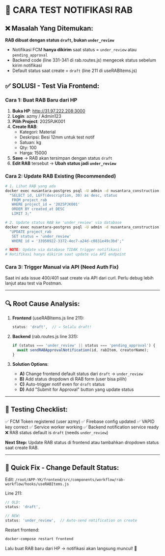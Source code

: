 # 🎯 CARA TEST NOTIFIKASI RAB

## ❌ Masalah Yang Ditemukan:

**RAB dibuat dengan status `draft`, bukan `under_review`**
- Notifikasi FCM **hanya dikirim** saat status = `under_review` atau `pending_approval`
- Backend code (line 331-341 di rab.routes.js) mengecek status sebelum kirim notifikasi
- Default status saat create = `draft` (line 211 di useRABItems.js)

## ✅ SOLUSI - Test Via Frontend:

### **Cara 1: Buat RAB Baru dari HP**
1. **Buka HP**: http://31.97.222.208:3000
2. **Login**: azmy / Admin123
3. **Pilih Project**: 2025PJK001
4. **Create RAB**:
   - Kategori: Material
   - Deskripsi: Besi 12mm untuk test notif
   - Satuan: kg
   - Qty: 100
   - Harga: 15000
5. **Save** → RAB akan tersimpan dengan status `draft`
6. **Edit RAB** tersebut → **Ubah status jadi `under_review`**

### **Cara 2: Update RAB Existing (Recommended)**
```bash
# 1. Lihat RAB yang ada
docker exec nusantara-postgres psql -U admin -d nusantara_construction -c \
  "SELECT id, LEFT(description, 30) as desc, status 
   FROM project_rab 
   WHERE project_id = '2025PJK001' 
   ORDER BY created_at DESC 
   LIMIT 3;"

# 2. Update status RAB ke 'under_review' via database
docker exec nusantara-postgres psql -U admin -d nusantara_construction -c \
  "UPDATE project_rab 
   SET status = 'under_review' 
   WHERE id = '33950922-3372-4ec7-a24d-c0831e49c3bd';"

# NOTE: Update via database TIDAK trigger notifikasi!
# Notifikasi hanya dikirim saat update via API endpoint
```

### **Cara 3: Trigger Manual via API** (Need Auth Fix)
Saat ini ada issue 400/401 saat create via API dari curl.
Perlu debug lebih lanjut atau test via Postman.

---

## 🔍 Root Cause Analysis:

1. **Frontend** (useRABItems.js line 211):
   ```js
   status: 'draft',  // ← Selalu draft!
   ```

2. **Backend** (rab.routes.js line 331):
   ```js
   if (status === 'under_review' || status === 'pending_approval') {
     await sendRABApprovalNotification(id, rabItem, creatorName);
   }
   ```

3. **Solution Options**:
   - **A)** Change frontend default status dari `draft` → `under_review`
   - **B)** Add status dropdown di RAB form (user bisa pilih)
   - **C)** Auto-trigger notif even for `draft` status
   - **D)** Add "Submit for Approval" button yang update status

---

## 📱 Testing Checklist:

✅ FCM Token registered (user azmy)
✅ Firebase config updated
✅ VAPID key correct
✅ Service worker working
✅ Backend notification service ready
❌ RAB status default is `draft` (needs `under_review`)

**Next Step:** 
Update RAB status di frontend atau tambahkan dropdown status saat create RAB.

---

## 🚀 Quick Fix - Change Default Status:

Edit: `/root/APP-YK/frontend/src/components/workflow/rab-workflow/hooks/useRABItems.js`

Line 211:
```js
// OLD:
status: 'draft',

// NEW:
status: 'under_review',  // Auto-send notification on create
```

Restart frontend:
```bash
docker-compose restart frontend
```

Lalu buat RAB baru dari HP → notifikasi akan langsung muncul! 🎉
